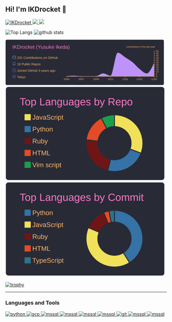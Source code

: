 ## Hi! I'm IKDrocket 👋

<p align="left"> 
  <a href="https://github.com/IKDrocket/IKDrocket/">
    <img src="https://komarev.com/ghpvc/?username=IKDrocket" alt="IKDrocket" />
  </a>
  <a href="http://twitter.com/1128_rocket">
    <img height="20" src="https://img.shields.io/twitter/follow/1128_rocket?label=Twitter&logo=twitter&style=flat" />
  </a>
  <a href="https://github.com/IKDrocket">
    <img height="20" src="https://img.shields.io/github/followers/IKDrocket?label=follow&logo=github&style=flat" />
  </a>
  <!--
  <a href="https://atcoder.jp/users/IKDrocket">
     <img height="20" src="https://img.shields.io/endpoint?url=https%3A%2F%2Fatcoder-badges.now.sh%2Fapi%2Fatcoder%2Fjson%2FIKDRocket" />
    </a> 
  -->
</p>

<p align="left"> 
  <img alt="Top Langs" height="150px" src="https://github-readme-stats.vercel.app/api/top-langs/?username=IKDrocket&layout=compact&count_private=true&show_icons=true&show_icons=true&theme=onedark" />
  <img alt="github stats" height="150px" src="https://github-readme-stats.vercel.app/api?username=IKDrocket&count_private=true&show_icons=true&show_icons=true&theme=onedark" />
</p>

[![](https://raw.githubusercontent.com/IKDrocket/IKDrocket/main/profile-summary-card-output/dracula/0-profile-details.svg)](https://github.com/vn7n24fzkq/github-profile-summary-cards)
[![](https://raw.githubusercontent.com/IKDrocket/IKDrocket/main/profile-summary-card-output/dracula/1-repos-per-language.svg)](https://github.com/vn7n24fzkq/github-profile-summary-cards)
[![](https://raw.githubusercontent.com/IKDrocket/IKDrocket/main/profile-summary-card-output/dracula/2-most-commit-language.svg)](https://github.com/vn7n24fzkq/github-profile-summary-cards)

[![trophy](https://github-profile-trophy.vercel.app/?username=IKDrocket&theme=dracula&margin-w=15)](https://github.com/ryo-ma/github-profile-trophy)

---
### Languages and Tools
<p align="left"> 
  <a href="https://www.python.org" target="_blank"> <img src="https://cdn.icon-icons.com/icons2/2699/PNG/512/python_vertical_logo_icon_168039.png" alt="python" width="40" height="40"/> </a>
  <!--
  <a href="https://www.r-project.org/" target="_blank"> <img src="https://cdn.icon-icons.com/icons2/2107/PNG/512/file_type_r_icon_130212.png" alt="R" width="40" height="40"/> </a> 
-->
  <a href="https://cloud.google.com" target="_blank"> <img src="https://www.vectorlogo.zone/logos/google_cloud/google_cloud-icon.svg" alt="gcp" width="40" height="40"/> </a> 
    <!--
  <a href="https://www.microsoft.com/en-us/sql-server" target="_blank"> <img src="https://cdn.worldvectorlogo.com/logos/microsoft-sql-server.svg" alt="mssql" width="40" height="40"/> </a> 
-->
  <a href="https://www.mysql.com/jp/" target="_blank"> <img src="https://cdn.icon-icons.com/icons2/2415/PNG/512/mysql_original_wordmark_logo_icon_146417.png" alt="mssql" width="40" height="40"/> </a> 
  <a href="http://rubyonrails.org/" target="_blank"> <img src="https://cdn.icon-icons.com/icons2/2415/PNG/512/rails_plain_wordmark_logo_icon_146377.png" alt="mssql" width="40" height="40"/> </a> 
  <a href="https://reactjs.org/" target="_blank"> <img src="https://cdn.icon-icons.com/icons2/2415/PNG/512/react_original_wordmark_logo_icon_146375.png" alt="mssql" width="40" height="40"/> </a> 
  <a href="https://www.docker.com/" target="_blank"> <img src="https://cdn.icon-icons.com/icons2/2407/PNG/512/docker_icon_146192.png" alt="mssql" width="40" height="40"/> </a> 
  <a href="https://git-scm.com/" target="_blank"> <img src="https://www.vectorlogo.zone/logos/git-scm/git-scm-icon.svg" alt="git" width="40" height="40"/> </a>  
  <a href="https://github.co.jp/" target="_blank"> <img src="https://cdn.icon-icons.com/icons2/2429/PNG/512/github_logo_icon_147285.png" alt="mssql" width="40" height="40"/> </a> 
  <a href="https://aws.amazon.com/" target="_blank"> <img src="https://cdn.icon-icons.com/icons2/2248/PNG/512/aws_icon_137928.png" alt="mssql" width="40" height="40"/> </a> 




</p>


<!--
**IKDrocket/IKDrocket** is a ✨ _special_ ✨ repository because its `README.md` (this file) appears on your GitHub profile.


- Here are some ideas to get you started:

- 🔭 I’m currently working on ...
- 🌱 I’m currently learning ...
- 👯 I’m looking to collaborate on ...
- 🤔 I’m looking for help with ...
- 💬 Ask me about ...
- 📫 How to reach me: ...
- 😄 Pronouns: ...
- ⚡ Fun fact: ...
-->
